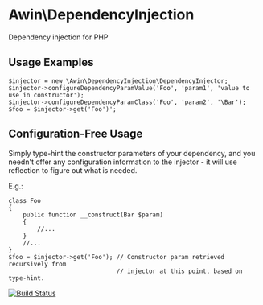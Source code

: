# Awin\DependencyInjection

Dependency injection for PHP

## Usage Examples

    $injector = new \Awin\DependencyInjection\DependencyInjector;
    $injector->configureDependencyParamValue('Foo', 'param1', 'value to use in constructor');
    $injector->configureDependencyParamClass('Foo', 'param2', '\Bar');
    $foo = $injector->get('Foo')';

## Configuration-Free Usage

Simply type-hint the constructor parameters of your dependency, and you needn't
offer any configuration information to the injector - it will use reflection to
figure out what is needed.

E.g.:

    class Foo
    {
        public function __construct(Bar $param)
        {
            //...
        }
        //...
    }
    $foo = $injector->get('Foo'); // Constructor param retrieved recursively from
                                  // injector at this point, based on type-hint.


[![Build Status](https://travis-ci.org/DigitalWindow/dependency-injection.png?branch=master)](https://travis-ci.org/DigitalWindow/dependency-injection)